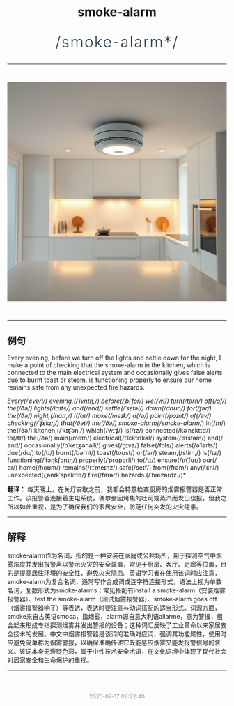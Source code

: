 <div align="center">

# smoke-alarm

<div style="margin: 30px 0;">
<h1 style="font-size: 2.5em; font-weight: 300; letter-spacing: 2px; margin: 0; color: #2c3e50;">
/smoke-alarm*/
</h1>
</div>

</div>

---

<div align="center" style="margin: 40px 0;">

![smoke-alarm](images/smoke-alarm.png)

</div>

---

## 例句

Every evening, before we turn off the lights and settle down for the night, I make a point of checking that the smoke-alarm in the kitchen, which is connected to the main electrical system and occasionally gives false alerts due to burnt toast or steam, is functioning properly to ensure our home remains safe from any unexpected fire hazards.

*Every(/ˈɛvəri/) evening,(/ˈivnɪŋ,/) before(/ˌbiˈfɔr/) we(/wi/) turn(/tərn/) off(/ɔf/) the(/ðə/) lights(/laɪts/) and(/ənd/) settle(/ˈsɛtəl/) down(/daʊn/) for(/fər/) the(/ðə/) night,(/naɪt,/) I(/aɪ/) make(/meɪk/) a(/ə/) point(/pɔɪnt/) of(/əv/) checking(/ˈʧɛkɪŋ/) that(/ðət/) the(/ðə/) smoke-alarm(/smoke-alarm*/) in(/ɪn/) the(/ðə/) kitchen,(/ˈkɪʧən,/) which(/wɪʧ/) is(/ɪz/) connected(/kəˈnɛktɪd/) to(/tɪ/) the(/ðə/) main(/meɪn/) electrical(/ɪˈlɛktrɪkəl/) system(/ˈsɪstəm/) and(/ənd/) occasionally(/ɔˈkeɪʒənəˌli/) gives(/gɪvz/) false(/fɔls/) alerts(/əˈlərts/) due(/du/) to(/tɪ/) burnt(/bərnt/) toast(/toʊst/) or(/ər/) steam,(/stim,/) is(/ɪz/) functioning(/ˈfəŋkʃənɪŋ/) properly(/ˈprɑpərli/) to(/tɪ/) ensure(/ɪnˈʃʊr/) our(/ɑr/) home(/hoʊm/) remains(/rɪˈmeɪnz/) safe(/seɪf/) from(/frəm/) any(/ˈɛni/) unexpected(/ˌənɪkˈspɛktɪd/) fire(/faɪər/) hazards.(/ˈhæzərdz./)*

**翻译：** 每天晚上，在关灯安歇之前，我都会特意检查厨房的烟雾报警器是否正常工作。该报警器连接着主电系统，偶尔会因烤焦的吐司或蒸汽而发出误报，但我之所以如此重视，是为了确保我们的家居安全，防范任何突发的火灾隐患。

---

## 解释

smoke-alarm作为名词，指的是一种安装在家庭或公共场所，用于探测空气中烟雾浓度并发出报警声以警示火灾的安全装置，常见于厨房、客厅、走廊等位置，目的是提高居住环境的安全性，避免火灾隐患。英语学习者在使用该词时应注意，smoke-alarm为复合名词，通常写作合成词或连字符连接形式，语法上视为单数名词，复数形式为smoke-alarms；常见搭配有install a smoke-alarm（安装烟雾报警器）、test the smoke-alarm（测试烟雾报警器）、smoke-alarm goes off（烟雾报警器响了）等表达，表达时要注意与动词搭配的适当形式。词源方面，smoke来自古英语smoca，指烟雾，alarm源自意大利语allarme，意为警报，组合起来形成专指探测烟雾并发出警报的设备；这种词汇反映了工业革命以来家居安全技术的发展。中文中烟雾报警器是该词的准确对应词，强调其功能属性，使用时应避免简单称为烟雾警报，以确保准确传递它既能感应烟雾又能发报警信号的含义。该词本身无褒贬色彩，属于中性技术安全术语，在文化语境中体现了现代社会对居家安全和生命保护的重视。


---

<div align="center" style="margin-top: 50px;">
<small style="color: #999; font-size: 0.9em;">2025-07-17 06:22:40</small>
</div>
